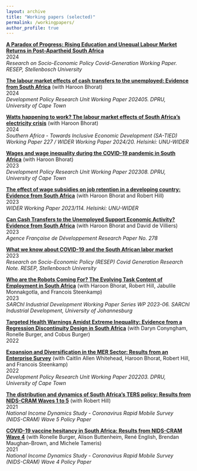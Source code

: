 ```yaml
---
layout: archive
title: "Working papers (selected)"
permalink: /workingpapers/
author_profile: true
---
```


**[A Paradox of Progress: Rising Education and Unequal Labour Market Returns in Post-Apartheid South Africa](https://resep.sun.ac.za/wp-content/uploads/2025/02/kohler_2024_paradox_of_progress_241212.pdf)** <br />
2024 <br />
*Research on Socio-Economic Policy Covid-Generation Working Paper. RESEP, Stellenbosch University*

**[The labour market effects of cash transfers to the unemployed: Evidence from South Africa](https://commerce.uct.ac.za/sites/default/files/media/documents/commerce_uct_ac_za/1093/dpru-wp202405.pdf)** (with Haroon Bhorat) <br />
2024 <br />
*Development Policy Research Unit Working Paper 202405. DPRU, University of Cape Town*

**[Watts happening to work? The labour market effects of South Africa’s electricity crisis](https://www.wider.unu.edu/sites/default/files/Publications/Working-paper/PDF/wp2024-20-labour-market-effects-South-Africa-electricity-crisis.pdf)** (with Haroon Bhorat) <br />
2024 <br />
*Southern Africa - Towards Inclusive Economic Development (SA-TIED) Working Paper 227 / WIDER Working Paper 2024/20. Helsinki: UNU-WIDER*

**[Wages and wage inequality during the COVID-19 pandemic in South Africa](https://commerce.uct.ac.za/sites/default/files/media/documents/commerce_uct_ac_za/1093/DPRU%20WP%20202308.pdf)** (with Haroon Bhorat) <br />
2023 <br />
*Development Policy Research Unit Working Paper 202308. DPRU, University of Cape Town*

**[The effect of wage subsidies on job retention in a developing country: Evidence from South Africa](https://www.wider.unu.edu/sites/default/files/Publications/Working-paper/PDF/wp2023-114-effect-of-wage-subsidies-on-job-retention-South-Africa.pdf)** (with Haroon Bhorat and Robert Hill) <br />
2023 <br />
*WIDER Working Paper 2023/114. Helsinki: UNU-WIDER*

**[Can Cash Transfers to the Unemployed Support Economic Activity? Evidence from South Africa](https://www.afd.fr/sites/afd/files/2023-03-02-12-20/Cash-Transfers-to-the-Unemployed_Economic-Activity_South-Africa.pdf)** (with Haroon Bhorat and David de Villiers) <br />
2023 <br />
*Agence Française de Développement Research Paper No. 278*

**[What we know about COVID-19 and the South African labor market](https://resep.sun.ac.za/wp-content/uploads/2023/08/2023-08-11-Kholer-COVID-and-labour-market_WEBSITE.pdf)** <br />
2023 <br />
*Research on Socio-Economic Policy (RESEP) Covid Generation Research Note. RESEP, Stellenbosch University*

**[Who are the Robots Coming For? The Evolving Task Content of Employment in South Africa](https://www.uj.ac.za/wp-content/uploads/2021/10/sarchi-wp-2023-06-bhorat-et-al-may-2023.pdf)** (with Haroon Bhorat, Robert Hill, Jabulile Monnakgotla, and Francois Steenkamp) <br />
2023 <br />
*SARChI Industrial Development Working Paper Series WP 2023-06. SARChI Industrial Development, University of Johannesburg*

**[Targeted Health Warnings Amidst Extreme Inequality: Evidence from a Regression Discontinuity Design in South Africa](https://papers.ssrn.com/sol3/papers.cfm?abstract_id=4006009)** (with Daryn Conyngham, Ronelle Burger, and Cobus Burger) <br />
2022

**[Expansion and Diversification in the MER Sector: Results from an Enterprise Survey](https://commerce.uct.ac.za/sites/default/files/content_migration/commerce_uct_ac_za/1093/files/DPRU%2520WP202203.pdf)** (with Caitlin Allen Whitehead, Haroon Bhorat, Robert Hill, and Francois Steenkamp) <br />
2022 <br />
*Development Policy Research Unit Working Paper 202203. DPRU, University of Cape Town*

**[The distribution and dynamics of South Africa’s TERS policy: Results from NIDS-CRAM Waves 1 to 5](https://cramsurvey.org/wp-content/uploads/2021/07/7.-Kohler-T-_-Hill-R.-2021.-The-distribution-and-dynamics-of-South-Africa’s-TERS-policy-Results-from-NIDS-CRAM-WAves-1-to-5.pdf)** (with Robert Hill) <br />
2021 <br />
*National Income Dynamics Study - Coronavirus Rapid Mobile Survey (NIDS-CRAM) Wave 5 Policy Paper*

**[COVID-19 vaccine hesitancy in South Africa: Results from NIDS-CRAM Wave 4](https://cramsurvey.org/wp-content/uploads/2021/05/3.-Burger-R.-Buttenheim-A.-English-R.-Maughan-Brown-B.-Kohler-T.-_-Tameris-M.-2021.-COVID-19-vaccine-hesitancy-in-South-Africa-Results-from-NIDS-CRAM-Wave-4.pdf)** (with Ronelle Burger, Alison Buttenheim, René English, Brendan Maughan-Brown, and Michele Tameris) <br />
2021 <br />
*National Income Dynamics Study - Coronavirus Rapid Mobile Survey (NIDS-CRAM) Wave 4 Policy Paper*








